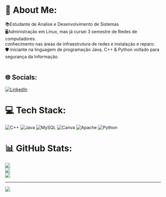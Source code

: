 # 💫 About Me:
📚Estudante de Analise e Desenvolvimento de Sistemas<br> 🖥️Administração em Linux, mas já cursei 3 semestre de Redes de computadores.<br> conhecimento  nas áreas de infraestrutura de redes e instalação e reparo.<br>🛡️ iniciante na linguagem de programação Java, C++ & Python voltado para segurança da Informação.<br> <br>


## 🌐 Socials:
[![LinkedIn](https://img.shields.io/badge/LinkedIn-%230077B5.svg?logo=linkedin&logoColor=white)](https://linkedin.com/in/https://www.linkedin.com/in/renan-silva-628107196?lipi=urn%3Ali%3Apage%3Ad_flagship3_profile_view_base_contact_details%3BC5oK2v3CSleWaP8frVD7yg%3D%3D) 

# 💻 Tech Stack:
![C++](https://img.shields.io/badge/c++-%2300599C.svg?style=for-the-badge&logo=c%2B%2B&logoColor=white) ![Java](https://img.shields.io/badge/java-%23ED8B00.svg?style=for-the-badge&logo=java&logoColor=white) ![MySQL](https://img.shields.io/badge/mysql-%2300f.svg?style=for-the-badge&logo=mysql&logoColor=white) ![Canva](https://img.shields.io/badge/Canva-%2300C4CC.svg?style=for-the-badge&logo=Canva&logoColor=white) ![Apache](https://img.shields.io/badge/apache-%23D42029.svg?style=for-the-badge&logo=apache&logoColor=white) ![Python](https://img.shields.io/badge/python-3670A0?style=for-the-badge&logo=python&logoColor=ffdd54)
# 📊 GitHub Stats:
![](https://github-readme-stats.vercel.app/api?username=Ren4nJr&theme=vision-friendly-dark&hide_border=false&include_all_commits=false&count_private=false)<br/>
![](https://github-readme-streak-stats.herokuapp.com/?user=Ren4nJr&theme=vision-friendly-dark&hide_border=false)<br/>
![](https://github-readme-stats.vercel.app/api/top-langs/?username=Ren4nJr&theme=vision-friendly-dark&hide_border=false&include_all_commits=false&count_private=false&layout=compact)

---
[![](https://visitcount.itsvg.in/api?id=Ren4nJr&icon=0&color=0)](https://visitcount.itsvg.in)

<!-- Proudly created with GPRM ( https://gprm.itsvg.in ) -->